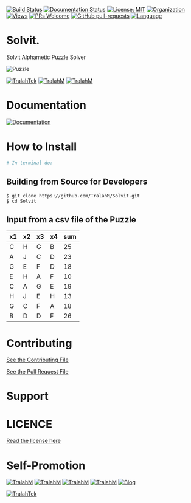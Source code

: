[![Build Status](https://travis-ci.com/TralahM/Solvit.svg?branch=master)](https://travis-ci.com/TralahM/Solvit)
[![Documentation Status](https://readthedocs.org/projects/Solvit/badge/?version=latest)](https://Solvit.readthedocs.io/en/latest/?badge=latest)
[![License: MIT](https://img.shields.io/badge/License-MIT-green.svg)](https://opensource.org/licenses/MIT)
[![Organization](https://img.shields.io/badge/Org-TralahTek-blue.svg)](https://github.com/TralahTek)
[![Views](http://hits.dwyl.io/TralahM/Solvit.svg)](http://dwyl.io/TralahM/Solvit)
[![PRs Welcome](https://img.shields.io/badge/PRs-Welcome-brightgreen.svg?style=flat-square)](https://github.com/TralahM/Solvit/pull/)
[![GitHub pull-requests](https://img.shields.io/badge/Issues-pr-red.svg?style=flat-square)](https://github.com/TralahM/Solvit/pull/)
[![Language](https://img.shields.io/badge/Language-python-3572A5.svg)](https://github.com/TralahM)

# Solvit.

Solvit Alphametic Puzzle Solver

![Puzzle](solvit.png)

[![TralahTek](https://img.shields.io/badge/Organization-TralahTek-black.svg?style=for-the-badge)](https://github.com/TralahTek)
[![TralahM](https://img.shields.io/badge/Engineer-TralahM-blue.svg?style=for-the-badge)](https://github.com/TralahM)
[![TralahM](https://img.shields.io/badge/Maintainer-TralahM-green.svg?style=for-the-badge)](https://github.com/TralahM)

# Documentation

[![Documentation](https://img.shields.io/badge/Docs-Solvit-blue.svg?style=for-the-badge)](https://github.com/TralahM/Solvit)

# How to Install
```bash
# In terminal do:
```

## Building from Source for Developers

```console
$ git clone https://github.com/TralahM/Solvit.git
$ cd Solvit
```


## Input from a csv file of the Puzzle

| x1 | x2 | x3 | x4 | sum |
|----|----|----|----|-----|
| C  | H  | G  | B  | 25  |
| A  | J  | C  | D  | 23  |
| G  | E  | F  | D  | 18  |
| E  | H  | A  | F  | 10  |
| C  | A  | G  | E  | 19  |
| H  | J  | E  | H  | 13  |
| G  | C  | F  | A  | 18  |
| B  | D  | D  | F  | 26  |

# Contributing
[See the Contributing File](CONTRIBUTING.rst)


[See the Pull Request File](PULL_REQUEST_TEMPLATE.md)


# Support

# LICENCE

[Read the license here](LICENSE)


# Self-Promotion

[![TralahM](https://img.shields.io/badge/Twitter-TralahM-blue.svg?style=for-the-badge)](https://twitter.com/TralahM)
[![TralahM](https://img.shields.io/badge/Github-TralahM-black.svg?style=for-the-badge)](https://github.com/TralahM)
[![TralahM](https://img.shields.io/badge/Kaggle-TralahM-purple.svg?style=for-the-badge)](https://kaggle.com/TralahM)
[![TralahM](https://img.shields.io/badge/LinkedIn-TralahM-red.svg?style=for-the-badge)](https://linkedin.com/in/TralahM)
[![Blog](https://img.shields.io/badge/Blog-tralahm.tralahtek.com-blue.svg?style=for-the-badge)](https://tralahm.tralahtek.com)


[![TralahTek](https://img.shields.io/badge/Organization-TralahTek-cyan.svg?style=for-the-badge)](https://tralahtek.com)


